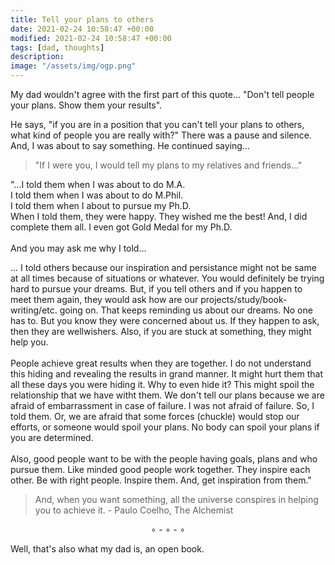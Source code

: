 ```yaml
---
title: Tell your plans to others
date: 2021-02-24 10:58:47 +00:00
modified: 2021-02-24 10:58:47 +00:00
tags: [dad, thoughts]
description:
image: "/assets/img/ogp.png"
---
```


My dad wouldn't agree with the first part of this quote... "Don't tell people your plans. Show them your results".

He says, "if you are in a position that you can't tell your plans to others, what kind of people you are really with?" There was a pause and silence. And, I was about to say something. He continued saying...

> "If I were you, I would tell my plans to my relatives and friends..."

"...I told them when I was about to do M.A. <br>
I told them when I was about to do M.Phil.<br>
I told them when I about to pursue my Ph.D.
<br>
When I told them, they were happy. They wished me the best! And, I did complete them all. I even got Gold Medal for my Ph.D. 
<br><br>
And you may ask me why I told...

... I told others because our inspiration and persistance might not be same at all times because of situations or whatever. You would definitely be trying hard to pursue your dreams. But, if you tell others and if you happen to meet them again, they would ask how are our projects/study/book-writing/etc. going on. That keeps reminding us about our dreams. No one has to. But you know they were concerned about us. If they happen to ask, then they are wellwishers. Also, if you are stuck at something, they might help you. <br><br>People achieve great results when they are together. I do not understand this hiding and revealing the results in grand manner. It might hurt them that all these days you were hiding it. Why to even hide it? This might spoil the relationship that we have witht them. We don't tell our plans because we are afraid of embarrassment in case of failure. I was not afraid of failure. So, I told them. Or, we are afraid that some forces (chuckle) would stop our efforts, or someone would spoil your plans. No body can spoil your plans if you are determined. <br>
<br>
Also, good people want to be with the people having goals, plans and who pursue them. Like minded good people work together. They inspire each other. Be with right people. Inspire them. And, get inspiration from them."

> And, when you want something, all the universe conspires in helping you to achieve it. - Paulo Coelho, The Alchemist

<center>∘ - ∘ - ∘</center>

Well, that's also what my dad is, an open book.